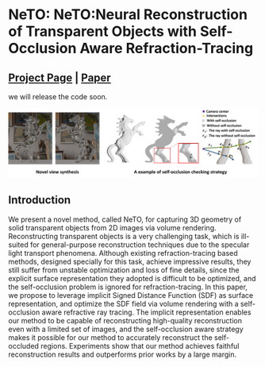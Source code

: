 

# NeTO: NeTO:Neural Reconstruction of Transparent Objects with Self-Occlusion Aware Refraction-Tracing

## [Project Page](https://www.xxlong.site/NeTO/) | [Paper](./doc/NeTO_ARXIV.pdf) 

we will release the code soon.

![](./docs/images/teaser.png)

## Introduction
   We present a novel method, called NeTO, for capturing 3D geometry of solid transparent objects from 2D images via volume rendering. 
    Reconstructing transparent objects is a very challenging task, which is ill-suited for general-purpose reconstruction techniques due to the specular light transport phenomena.
    Although existing refraction-tracing based methods, designed specially for this task, achieve impressive results, they still suffer from unstable optimization and loss of fine details, since the explicit surface representation they adopted is difficult to be optimized, and the self-occlusion problem is ignored for refraction-tracing.
    In this paper, we propose to leverage implicit Signed Distance Function (SDF) as surface representation, and optimize the SDF field via volume rendering with a self-occlusion aware refractive ray tracing. 
    The implicit representation enables our method to be capable of reconstructing high-quality reconstruction even with a limited set of images, and the self-occlusion aware strategy makes it possible for our method to accurately reconstruct the self-occluded regions. 
    Experiments show that our method achieves faithful reconstruction results and outperforms prior works by a large margin.
            

